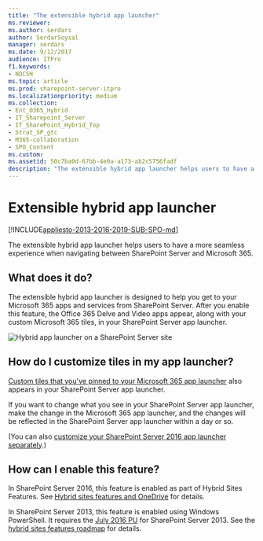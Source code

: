 ```yaml
---
title: "The extensible hybrid app launcher"
ms.reviewer: 
ms.author: serdars
author: SerdarSoysal
manager: serdars
ms.date: 9/12/2017
audience: ITPro
f1.keywords:
- NOCSH
ms.topic: article
ms.prod: sharepoint-server-itpro
ms.localizationpriority: medium
ms.collection:
- Ent_O365_Hybrid
- IT_Sharepoint_Server
- IT_SharePoint_Hybrid_Top
- Strat_SP_gtc
- M365-collaboration
- SPO_Content
ms.custom: 
ms.assetid: 50c7ba0d-67bb-4e0a-a173-ab2c5756fadf
description: "The extensible hybrid app launcher helps users to have a more seamless experience when navigating between SharePoint Server and Microsoft 365."
---
```


# Extensible hybrid app launcher

[!INCLUDE[appliesto-2013-2016-2019-SUB-SPO-md](../includes/appliesto-2013-2016-2019-SUB-SPO-md.md)]

The extensible hybrid app launcher helps users to have a more seamless experience when navigating between SharePoint Server and Microsoft 365.
  
## What does it do?

The extensible hybrid app launcher is designed to help you get to your Microsoft 365 apps and services from SharePoint Server. After you enable this feature, the Office 365 Delve and Video apps appear, along with your custom Microsoft 365 tiles, in your SharePoint Server app launcher.
  
![Hybrid app launcher on a SharePoint Server site](../media/6389fb96-78b5-404e-be9a-f2aae4598a15.jpg)
  
## How do I customize tiles in my app launcher?

[Custom tiles that you've pinned to your Microsoft 365 app launcher](/office365/admin/manage/customize-the-app-launcher) also appears in your SharePoint Server app launcher. 
  
If you want to change what you see in your SharePoint Server app launcher, make the change in the Microsoft 365 app launcher, and the changes will be reflected in the SharePoint Server app launcher within a day or so.
  
(You can also [customize your SharePoint Server 2016 app launcher separately](../administration/custom-tiles-in-sharepoint-server-2016.md).)
  
## How can I enable this feature?

 In SharePoint Server 2016, this feature is enabled as part of Hybrid Sites Features. See [Hybrid sites features and OneDrive](sharepoint-hybrid-sites-and-search.md#SitesFeatures) for details. 
  
In SharePoint Server 2013, this feature is enabled using Windows PowerShell. It requires the [July 2016 PU](https://support.microsoft.com/kb/3115286) for SharePoint Server 2013. See the [hybrid sites features roadmap](configure-hybrid-sites-featuresroadmap.md) for details. 
  


